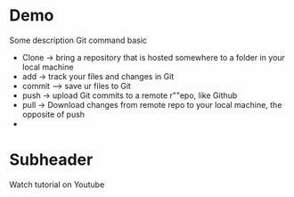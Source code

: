 # Demo

Some description
Git command basic

- Clone -> bring a repository that is hosted somewhere to a folder in your local machine
- add -> track your files and changes in Git
- commit --> save ur files to Git
- push -> upload Git commits to a remote r""epo, like Github
- pull -> Download changes from remote repo to your local machine, the opposite of push
-

# Subheader

Watch tutorial on Youtube
